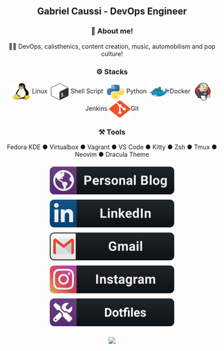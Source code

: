 <h2 align="center">Gabriel Caussi - DevOps Engineer</h2>

<div align="center">
  <h3>👨 About me!</h3>
  <p>👨‍💻 DevOps, calisthenics, content creation, music, automobilism and pop culture!</p>
</div>

<div align="center" style="display: inline_block">
  <h3 align="center">⚙️ Stacks</h3>
  <img align="center" alt="Linux" height="40" width="50" src="https://raw.githubusercontent.com/devicons/devicon/master/icons/linux/linux-original.svg">Linux
  <img align="center" alt="Shell Script" height="40" width="50" src="https://raw.githubusercontent.com/devicons/devicon/master/icons/bash/bash-original.svg">Shell Script
  <img align="center" alt="Python" height="40" width="50" src="https://raw.githubusercontent.com/devicons/devicon/master/icons/python/python-original.svg">Python
  <img align="center" alt="Docker" height="40" width="50" src="https://raw.githubusercontent.com/devicons/devicon/master/icons/docker/docker-original.svg">Docker
  <img align="center" alt="Jenkins" height="40" width="50" src="https://raw.githubusercontent.com/devicons/devicon/master/icons/jenkins/jenkins-original.svg">Jenkins
  <img align="center" alt="Git" height="40" width="50" src="https://raw.githubusercontent.com/devicons/devicon/master/icons/git/git-original.svg">Git
</div>

<div align="center">
  <h3 align="center">⚒️ Tools</h3>
  <p>Fedora KDE ● Virtualbox ● Vagrant ● VS Code ● Kitty ● Zsh ● Tmux ● Neovim ● Dracula Theme</p>
</div>

<div align="center">
  <a href="https://gabrielcaussi.com.br/">
    <img src="src/badges/personal-blog.svg" alt="personal-blog" style="vertical-align:top; margin:6px 4px">
  </a>

  <a href="https://www.linkedin.com/in/gabrielcaussi/">
    <img src="src/badges/linkedin.svg" alt="linkedin" style="vertical-align:top; margin:6px 4px">
  </a>
  
  <a href="mailto:gcaussi@gmail.com">
    <img src="src/badges/gmail.svg" alt="gmail" style="vertical-align:top; margin:6px 4px">
  </a>

  <a href="https://www.instagram.com/gabrielcaussi_/">
    <img src="src/badges/instagram.svg" alt="instagram" style="vertical-align:top; margin:6px 4px">
  </a>

  <a href="https://github.com/gabrielcaussi/dotfiles">
    <img src="src/badges/dotfiles.svg" alt="dotfiles" style="vertical-align:top; margin:6px 4px">
  </a>
</div>

<br>

<div align="center" style="display: inline_block">
  <a href="https://github.com/gabrielcaussi/dotfiles">
  <img align="center" height="180em" src="https://github-readme-stats.vercel.app/api?username=gabrielcaussi&show_icons=true&theme=dracula&include_all_commits=true&count_private=true"/>
</div>